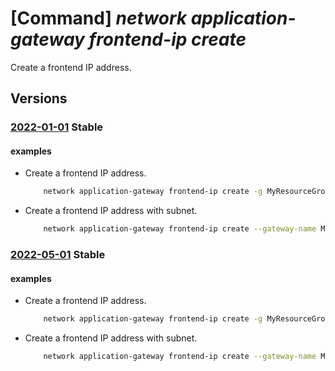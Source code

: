 # [Command] _network application-gateway frontend-ip create_

Create a frontend IP address.

## Versions

### [2022-01-01](/Resources/mgmt-plane/L3N1YnNjcmlwdGlvbnMve30vcmVzb3VyY2Vncm91cHMve30vcHJvdmlkZXJzL21pY3Jvc29mdC5uZXR3b3JrL2FwcGxpY2F0aW9uZ2F0ZXdheXMve30=/2022-01-01.xml) **Stable**

<!-- mgmt-plane /subscriptions/{}/resourcegroups/{}/providers/microsoft.network/applicationgateways/{} 2022-01-01 properties.frontendIPConfigurations[] -->

#### examples

- Create a frontend IP address.
    ```bash
        network application-gateway frontend-ip create -g MyResourceGroup --gateway-name MyAppGateway -n MyFrontendIp --public-ip-address MyPublicIpAddress
    ```

- Create a frontend IP address with subnet.
    ```bash
        network application-gateway frontend-ip create --gateway-name MyAppGateway --name MyFrontendIp --private-ip-address 10.10.10.50 --resource-group MyResourceGroup --subnet MySubnet --vnet-name MyVnet
    ```

### [2022-05-01](/Resources/mgmt-plane/L3N1YnNjcmlwdGlvbnMve30vcmVzb3VyY2Vncm91cHMve30vcHJvdmlkZXJzL21pY3Jvc29mdC5uZXR3b3JrL2FwcGxpY2F0aW9uZ2F0ZXdheXMve30=/2022-05-01.xml) **Stable**

<!-- mgmt-plane /subscriptions/{}/resourcegroups/{}/providers/microsoft.network/applicationgateways/{} 2022-05-01 properties.frontendIPConfigurations[] -->

#### examples

- Create a frontend IP address.
    ```bash
        network application-gateway frontend-ip create -g MyResourceGroup --gateway-name MyAppGateway -n MyFrontendIp --public-ip-address MyPublicIpAddress
    ```

- Create a frontend IP address with subnet.
    ```bash
        network application-gateway frontend-ip create --gateway-name MyAppGateway --name MyFrontendIp --private-ip-address 10.10.10.50 --resource-group MyResourceGroup --subnet MySubnet --vnet-name MyVnet
    ```
